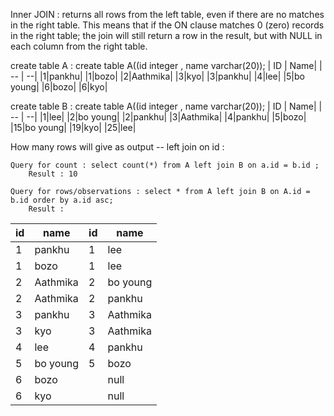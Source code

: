 Inner JOIN : returns all rows from the left table, even if there are no matches in the right table. This means that if the ON clause matches 0 (zero) records in the
            right table; the join will still return a row in the result, but with NULL in each column from the right table.

create table A : create table A((id integer , name varchar(20));
| ID | Name|
| -- | --|
|1|pankhu|
|1|bozo|
|2|Aathmika|
|3|kyo|
|3|pankhu|
|4|lee|
|5|bo young|
|6|bozo|
|6|kyo|

create table B : create table A((id integer , name varchar(20));
| ID | Name|
| -- | --|
|1|lee|
|2|bo young|
|2|pankhu|
|3|Aathmika|
|4|pankhu|
|5|bozo|
|15|bo young|
|19|kyo|
|25|lee|

How many rows will give as output  -- left join on id : 

    Query for count : select count(*) from A left join B on a.id = b.id ;
        Result : 10
        
    Query for rows/observations : select * from A left join B on A.id = b.id order by a.id asc;
        Result :  
| id | name | id | name|
| -- | -- | -- | -- |
|1	|pankhu |	1	|lee|
|1 |	bozo|	1|	lee|
|2	|Aathmika	|2	|bo young|
|2	|Aathmika	|2	|pankhu|
|3	|pankhu	|3	|Aathmika|
|3	|kyo	|3|	Aathmika|
| 4	|lee	|4|	pankhu|
| 5	|bo young|	5|	bozo|
| 6 | bozo | | null| null|
| 6 | kyo | | null| null|
